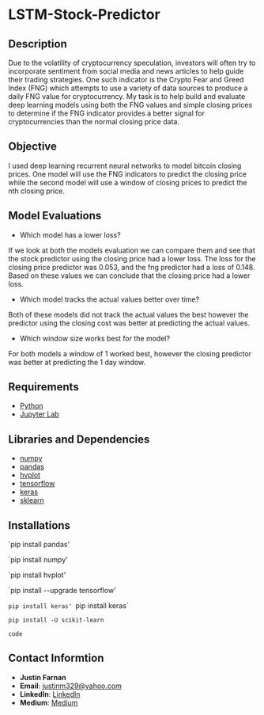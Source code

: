 # LSTM-Stock-Predictor

## Description
Due to the volatility of cryptocurrency speculation, investors will often try to incorporate sentiment from social media and news articles to help guide their trading strategies. One such indicator is the Crypto Fear and Greed Index (FNG) which attempts to use a variety of data sources to produce a daily FNG value for cryptocurrency. My task is to help build and evaluate deep learning models using both the FNG values and simple closing prices to determine if the FNG indicator provides a better signal for cryptocurrencies than the normal closing price data.

## Objective
I used deep learning recurrent neural networks to model bitcoin closing prices. One model will use the FNG indicators to predict the closing price while the second model will use a window of closing prices to predict the nth closing price.

## Model Evaluations
* Which model has a lower loss?

If we look at both the models evaluation we can compare them and see that the stock predictor using the closing price had a lower loss. The loss for the closing price predictor was 0.053, and the fng predictor had a loss of 0.148. Based on these values we can conclude that the closing price had a lower loss.

* Which model tracks the actual values better over time?

Both of these models did not track the actual values the best however the predictor using the closing cost was better at predicting the actual values.


* Which window size works best for the model?

For both models a window of 1 worked best, however the closing predictor was better at predicting the 1 day window.

## Requirements
- [Python](https://www.python.org/)
- [Jupyter Lab](https://www.anaconda.com/)

## Libraries and Dependencies
- [numpy](https://numpy.org/)
- [pandas](https://pandas.pydata.org/)
- [hvplot](https://hvplot.holoviz.org/)
- [tensorflow](https://www.tensorflow.org/)
- [keras](https://keras.io/)
- [sklearn](https://scikit-learn.org/stable/)

## Installations
`pip install pandas'

`pip install numpy'

`pip install hvplot'

`pip install --upgrade tensorflow'

`pip install keras'
`pip install keras`

`pip install -U scikit-learn`

`code`

## Contact Informtion
- **Justin Farnan**
- **Email**: justinm329@yahoo.com
- **LinkedIn**: [LinkedIn](https://www.linkedin.com/in/justin-farnan/)
- **Medium**: [Medium](https://medium.com/@justinfarnan)
